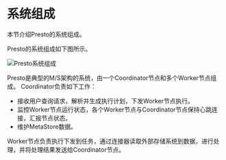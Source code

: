 # 系统组成

本节介绍Presto的系统组成。

Presto的系统组成如下图所示。

![Presto系统组成](https://static-aliyun-doc.oss-accelerate.aliyuncs.com/assets/img/zh-CN/8698197951/p10899.png)

Presto是典型的M/S架构的系统，由一个Coordinator节点和多个Worker节点组成。 Coordinator负责如下工作：

-   接收用户查询请求，解析并生成执行计划，下发Worker节点执行。
-   监控Worker节点运行状态，各个Worker节点与Coordinator节点保持心跳连接，汇报节点状态。
-   维护MetaStore数据。

Worker节点负责执行下发到任务，通过连接器读取外部存储系统到数据，进行处理，并将处理结果发送给Coordinator节点。

